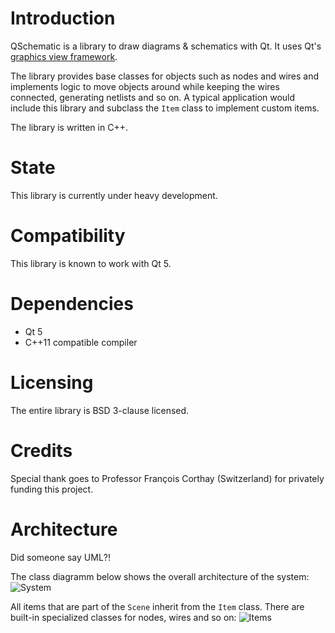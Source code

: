 # Introduction
QSchematic is a library to draw diagrams & schematics with Qt. It uses Qt's [graphics view framework](http://doc.qt.io/qt-5/graphicsview.html).

The library provides base classes for objects such as nodes and wires and implements logic to move objects around while keeping the wires connected, generating netlists and so on. A typical application would include this library and subclass the `Item` class to implement custom items.

The library is written in C++.

# State
This library is currently under heavy development.

# Compatibility
This library is known to work with Qt 5.

# Dependencies
  - Qt 5
  - C++11 compatible compiler

# Licensing
The entire library is BSD 3-clause licensed.

# Credits
Special thank goes to Professor François Corthay (Switzerland) for privately funding this project.

# Architecture
Did someone say UML?!

The class diagramm below shows the overall architecture of the system:
![System](https://github.com/simulton/QSchematic/blob/master/docs/uml/export/jpg/Model!SchematicEditor!System_2.jpg?raw=true)

All items that are part of the `Scene` inherit from the `Item` class. There are built-in specialized classes for nodes, wires and so on:
![Items](https://github.com/simulton/QSchematic/blob/master/docs/uml/export/jpg/Model!SchematicEditor!Items_1.jpg?raw=true)
